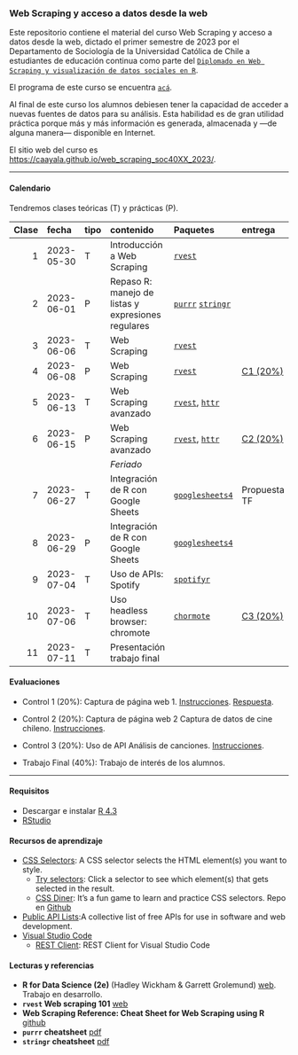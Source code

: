 
<!-- README.md is generated from README.Rmd. Please edit that file -->

### Web Scraping y acceso a datos desde la web

<!-- badges: start -->
<!-- badges: end -->

Este repositorio contiene el material del curso Web Scraping y acceso a
datos desde la web, dictado el primer semestre de 2023 por el
Departamento de Sociología de la Universidad Católica de Chile a
estudiantes de educación continua como parte del
[`Diplomado en Web Scraping y visualización de datos sociales en R`](https://educacioncontinua.uc.cl/programas/webscraping-y-acceso-a-datos-desde-la-web/).

El programa de este curso se encuentra [`acá`](files/01-programa.pdf).

Al final de este curso los alumnos debiesen tener la capacidad de
acceder a nuevas fuentes de datos para su análisis. Esta habilidad es de
gran utilidad práctica porque más y más información es generada,
almacenada y —de alguna manera— disponible en Internet.

El sitio web del curso es
<https://caayala.github.io/web_scraping_soc40XX_2023/>.

------------------------------------------------------------------------

#### Calendario

Tendremos clases teóricas (T) y prácticas (P).

| Clase | fecha      | tipo | contenido                                          | Paquetes                                                                          | entrega                       | material                                                                                                    |
|------:|:-----------|:-----|:---------------------------------------------------|:----------------------------------------------------------------------------------|:------------------------------|:------------------------------------------------------------------------------------------------------------|
|     1 | 2023-05-30 | T    | Introducción a Web Scraping                        | [`rvest`](https://rvest.tidyverse.org)                                            |                               | [Slides](slides/class_1/class_1#1) [.qmd](slides/class_1/class_1.qmd)                                       |
|     2 | 2023-06-01 | P    | Repaso R: manejo de listas y expresiones regulares | [`purrr`](https://purrr.tidyverse.org) [`stringr`](https://stringr.tidyverse.org) |                               | [Slides](slides/class_2/class_2#1) [.qmd](slides/class_2/class_2.qmd) [.R](slides/class_2/class_2_taller.R) |
|     3 | 2023-06-06 | T    | Web Scraping                                       | [`rvest`](https://rvest.tidyverse.org)                                            |                               | [Slides](slides/class_3/class_3#1) [.qmd](slides/class_3/class_3.qmd)                                       |
|     4 | 2023-06-08 | P    | Web Scraping                                       | [`rvest`](https://rvest.tidyverse.org)                                            | [C1 (20%)](homework/c_1.html) | [Slides](slides/class_4/class_4#1) [.qmd](slides/class_4/class_4.qmd) [.R](slides/class_4/class_4_taller.R) |
|     5 | 2023-06-13 | T    | Web Scraping avanzado                              | [`rvest`](https://rvest.tidyverse.org), [`httr`](https://httr.r-lib.org)          |                               | [Slides](slides/class_5/class_5#1) [.qmd](slides/class_5/class_5.qmd)                                       |
|     6 | 2023-06-15 | P    | Web Scraping avanzado                              | [`rvest`](https://rvest.tidyverse.org), [`httr`](https://httr.r-lib.org)          | [C2 (20%)](homework/c_2.html) | [Slides](slides/class_6/class_6#1) [.qmd](slides/class_6/class_6.qmd) [.R](slides/class_6/class_6_taller.R) |
|       |            |      | *Feriado*                                          |                                                                                   |                               |                                                                                                             |
|     7 | 2023-06-27 | T    | Integración de R con Google Sheets                 | [`googlesheets4`](https://googlesheets4.tidyverse.org)                            | Propuesta TF                  | [Slides](slides/class_7/class_7#1) [.qmd](slides/class_7/class_7.qmd)                                       |
|     8 | 2023-06-29 | P    | Integración de R con Google Sheets                 | [`googlesheets4`](https://googlesheets4.tidyverse.org)                            |                               | [Slides](slides/class_8/class_8#1) [.qmd](slides/class_8/class_8.qmd) [.R](slides/class_8/class_8_taller.R) |
|     9 | 2023-07-04 | T    | Uso de APIs: Spotify                               | [`spotifyr`](https://www.rcharlie.com/spotifyr/)                                  |                               | [Slides](slides/class_9/class_9#1) [.qmd](slides/class_9/class_9.qmd)                                       |
|    10 | 2023-07-06 | T    | Uso headless browser: chromote                     | [`chormote`](https://rstudio.github.io/chromote/)                                 | [C3 (20%)](homework/c_3.html) |                                                                                                             |
|    11 | 2023-07-11 | T    | Presentación trabajo final                         |                                                                                   |                               |                                                                                                             |

#### Evaluaciones

- Control 1 (20%): Captura de página web 1.
  [Instrucciones](./homework/c_1).
  [Respuesta](./homework/c_1_answers.pdf).

- Control 2 (20%): Captura de página web 2 Captura de datos de cine
  chileno. [Instrucciones](./homework/c_2).
  <!-- [Respuesta](./homework/c_2_answers.pdf) -->

- Control 3 (20%): Uso de API Análisis de canciones.
  [Instrucciones](./homework/c_3).
  <!-- [Respuesta](./homework/c_3_answers.pdf) -->

- Trabajo Final (40%): Trabajo de interés de los alumnos.

------------------------------------------------------------------------

#### Requisitos

- Descargar e instalar [R 4.3](https://cran.r-project.org)
- [RStudio](https://posit.co/downloads/)

#### Recursos de aprendizaje

- [CSS Selectors](https://www.w3schools.com/css/css_selectors.asp): A
  CSS selector selects the HTML element(s) you want to style.
  - [Try selectors](https://www.w3schools.com/CSSref/trysel.php): Click
    a selector to see which element(s) that gets selected in the result.
  - [CSS Diner](https://flukeout.github.io): It’s a fun game to learn
    and practice CSS selectors. Repo en
    [Github](https://github.com/flukeout/css-diner)
- [Public API
  Lists](https://github.com/public-api-lists/public-api-lists):A
  collective list of free APIs for use in software and web development.
- [Visual Studio Code](https://code.visualstudio.com)
  - [REST
    Client](https://marketplace.visualstudio.com/items?itemName=humao.rest-client):
    REST Client for Visual Studio Code

#### Lecturas y referencias

- **R for Data Science (2e)** (Hadley Wickham & Garrett Grolemund)
  [web](https://r4ds.hadley.nz/index.html). Trabajo en desarrollo.
- **`rvest` Web scraping 101**
  [web](https://rvest.tidyverse.org/articles/rvest.html)
- **Web Scraping Reference: Cheat Sheet for Web Scraping using R**
  [github](https://github.com/yusuzech/r-web-scraping-cheat-sheet)
- **`purrr` cheatsheet**
  [pdf](https://raw.githubusercontent.com/rstudio/cheatsheets/main/purrr.pdf)
- **`stringr` cheatsheet**
  [pdf](https://raw.githubusercontent.com/rstudio/cheatsheets/main/strings.pdf)
